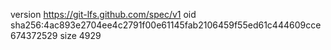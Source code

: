 version https://git-lfs.github.com/spec/v1
oid sha256:4ac893e2704ee4c2791f00e61145fab2106459f55ed61c444609cce674372529
size 4929
